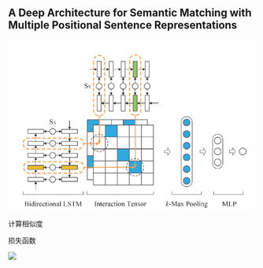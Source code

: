 
## A Deep Architecture for Semantic Matching with Multiple Positional Sentence Representations

![iamge](SMMPSR.png)

计算相似度

损失函数

![](http://latex.codecogs.com/gif.latex?L(S_{X},S_{Y}^{+},S_{Y}^{-})=max(0,1-s(S_{x},S_{Y}^{+})+s(S_{x},S_{Y}^{-})) )

